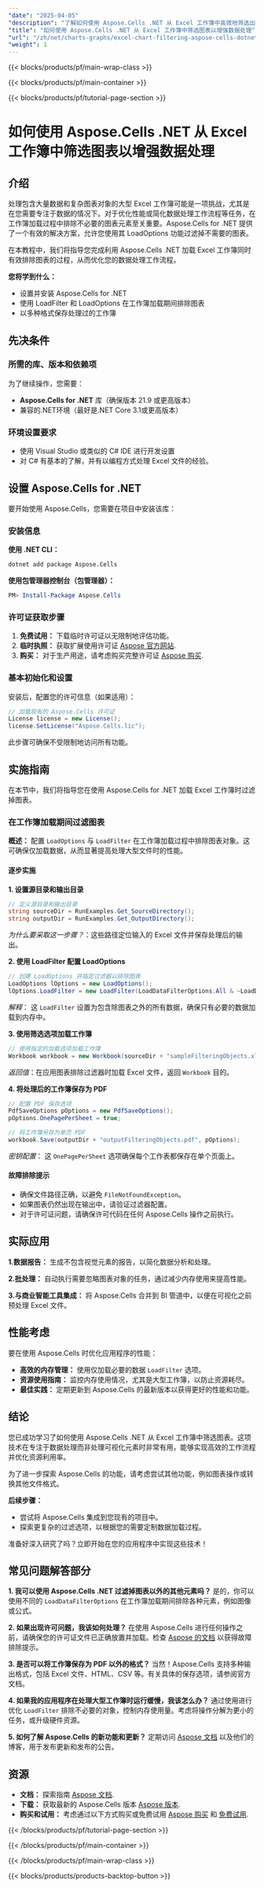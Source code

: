 ```yaml
---
"date": "2025-04-05"
"description": "了解如何使用 Aspose.Cells .NET 从 Excel 工作簿中高效地筛选出图表，确保数据处理顺畅并优化性能。"
"title": "如何使用 Aspose.Cells .NET 从 Excel 工作簿中筛选图表以增强数据处理"
"url": "/zh/net/charts-graphs/excel-chart-filtering-aspose-cells-dotnet/"
"weight": 1
---
```


{{< blocks/products/pf/main-wrap-class >}}

{{< blocks/products/pf/main-container >}}

{{< blocks/products/pf/tutorial-page-section >}}


# 如何使用 Aspose.Cells .NET 从 Excel 工作簿中筛选图表以增强数据处理

## 介绍

处理包含大量数据和复杂图表对象的大型 Excel 工作簿可能是一项挑战，尤其是在您需要专注于数据的情况下。对于优化性能或简化数据处理工作流程等任务，在工作簿加载过程中排除不必要的图表元素至关重要。Aspose.Cells for .NET 提供了一个有效的解决方案，允许您使用其 LoadOptions 功能过滤掉不需要的图表。

在本教程中，我们将指导您完成利用 Aspose.Cells .NET 加载 Excel 工作簿同时有效排除图表的过程，从而优化您的数据处理工作流程。

**您将学到什么：**
- 设置并安装 Aspose.Cells for .NET
- 使用 LoadFilter 和 LoadOptions 在工作簿加载期间排除图表
- 以多种格式保存处理过的工作簿

## 先决条件

### 所需的库、版本和依赖项
为了继续操作，您需要：
- **Aspose.Cells for .NET** 库（确保版本 21.9 或更高版本）
- 兼容的.NET环境（最好是.NET Core 3.1或更高版本）

### 环境设置要求
- 使用 Visual Studio 或类似的 C# IDE 进行开发设置
- 对 C# 有基本的了解，并有以编程方式处理 Excel 文件的经验。

## 设置 Aspose.Cells for .NET

要开始使用 Aspose.Cells，您需要在项目中安装该库：

### 安装信息
**使用 .NET CLI：**
```bash
dotnet add package Aspose.Cells
```

**使用包管理器控制台（包管理器）：**
```powershell
PM> Install-Package Aspose.Cells
```

### 许可证获取步骤
1. **免费试用：** 下载临时许可证以无限制地评估功能。
2. **临时执照：** 获取扩展使用许可证 [Aspose 官方网站](https://purchase。aspose.com/temporary-license/).
3. **购买：** 对于生产用途，请考虑购买完整许可证 [Aspose 购买](https://purchase。aspose.com/buy).

### 基本初始化和设置
安装后，配置您的许可信息（如果适用）：
```csharp
// 加载现有的 Aspose.Cells 许可证
License license = new License();
license.SetLicense("Aspose.Cells.lic");
```
此步骤可确保不受限制地访问所有功能。

## 实施指南

在本节中，我们将指导您在使用 Aspose.Cells for .NET 加载 Excel 工作簿时过滤掉图表。

### 在工作簿加载期间过滤图表

**概述：**
配置 `LoadOptions` 与 `LoadFilter` 在工作簿加载过程中排除图表对象。这可确保仅加载数据，从而显著提高处理大型文件时的性能。

#### 逐步实施

**1. 设置源目录和输出目录**
```csharp
// 定义源目录和输出目录
string sourceDir = RunExamples.Get_SourceDirectory();
string outputDir = RunExamples.Get_OutputDirectory();
```
*为什么要采取这一步骤？*：这些路径定位输入的 Excel 文件并保存处理后的输出。

**2. 使用 LoadFilter 配置 LoadOptions**
```csharp
// 创建 LoadOptions 并指定过滤器以排除图表
LoadOptions lOptions = new LoadOptions();
lOptions.LoadFilter = new LoadFilter(LoadDataFilterOptions.All & ~LoadDataFilterOptions.Chart);
```
*解释*： 这 `LoadFilter` 设置为包含除图表之外的所有数据，确保只有必要的数据加载到内存中。

**3. 使用筛选选项加载工作簿**
```csharp
// 使用指定的加载选项加载工作簿
Workbook workbook = new Workbook(sourceDir + "sampleFilteringObjects.xlsx", lOptions);
```
*返回值*：在应用图表排除过滤器时加载 Excel 文件，返回 `Workbook` 目的。

**4. 将处理后的工作簿保存为 PDF**
```csharp
// 配置 PDF 保存选项
PdfSaveOptions pOptions = new PdfSaveOptions();
pOptions.OnePagePerSheet = true;

// 将工作簿另存为单页 PDF
workbook.Save(outputDir + "outputFilteringObjects.pdf", pOptions);
```
*密钥配置*： 这 `OnePagePerSheet` 选项确保每个工作表都保存在单个页面上。

#### 故障排除提示
- 确保文件路径正确，以避免 `FileNotFoundException`。
- 如果图表仍然出现在输出中，请验证过滤器配置。
- 对于许可证问题，请确保许可代码在任何 Aspose.Cells 操作之前执行。

## 实际应用

**1.数据报告：**
生成不包含视觉元素的报告，以简化数据分析和处理。

**2.批处理：**
自动执行需要忽略图表对象的任务，通过减少内存使用来提高性能。

**3.与商业智能工具集成：**
将 Aspose.Cells 合并到 BI 管道中，以便在可视化之前预处理 Excel 文件。

## 性能考虑
要在使用 Aspose.Cells 时优化应用程序的性能：
- **高效的内存管理：** 使用仅加载必要的数据 `LoadFilter` 选项。
- **资源使用指南：** 监控内存使用情况，尤其是大型工作簿，以防止资源耗尽。
- **最佳实践：** 定期更新到 Aspose.Cells 的最新版本以获得更好的性能和功能。

## 结论
您已成功学习了如何使用 Aspose.Cells .NET 从 Excel 工作簿中筛选图表。这项技术在专注于数据处理而非处理可视化元素时非常有用，能够实现高效的工作流程并优化资源利用率。

为了进一步探索 Aspose.Cells 的功能，请考虑尝试其他功能，例如图表操作或转换其他文件格式。

**后续步骤：**
- 尝试将 Aspose.Cells 集成到您现有的项目中。
- 探索更复杂的过滤选项，以根据您的需要定制数据加载过程。

准备好深入研究了吗？立即开始在您的应用程序中实现这些技术！

## 常见问题解答部分

**1. 我可以使用 Aspose.Cells .NET 过滤掉图表以外的其他元素吗？**
是的，你可以使用不同的 `LoadDataFilterOptions` 在工作簿加载期间排除各种元素，例如图像或公式。

**2. 如果出现许可问题，我该如何处理？**
在使用 Aspose.Cells 进行任何操作之前，请确保您的许可证文件已正确放置并加载。检查 [Aspose 的文档](https://purchase.aspose.com/temporary-license/) 以获得故障排除提示。

**3. 是否可以将工作簿保存为 PDF 以外的格式？**
当然！Aspose.Cells 支持多种输出格式，包括 Excel 文件、HTML、CSV 等。有关具体的保存选项，请参阅官方文档。

**4. 如果我的应用程序在处理大型工作簿时运行缓慢，我该怎么办？**
通过使用进行优化 `LoadFilter` 排除不必要的对象，控制内存使用量。考虑将操作分解为更小的任务，或升级硬件资源。

**5. 如何了解 Aspose.Cells 的新功能和更新？**
定期访问 [Aspose 文档](https://reference.aspose.com/cells/net/) 以及他们的博客，用于发布更新和发布的公告。

## 资源
- **文档：** 探索指南 [Aspose 文档](https://reference。aspose.com/cells/net/).
- **下载：** 获取最新的 Aspose.Cells 版本 [Aspose 版本](https://releases。aspose.com/cells/net/).
- **购买和试用：** 考虑通过以下方式购买或免费试用 [Aspose 购买](https://purchase.aspose.com/buy) 和 [免费试用](https://releases。aspose.com/cells/net/).

{{< /blocks/products/pf/tutorial-page-section >}}

{{< /blocks/products/pf/main-container >}}

{{< /blocks/products/pf/main-wrap-class >}}

{{< blocks/products/products-backtop-button >}}